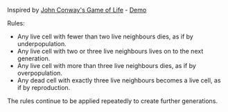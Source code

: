 Inspired by [John Conway's Game of Life](https://en.wikipedia.org/wiki/Conway%27s_Game_of_Life) - [Demo](https://build-78guqr1yf.now.sh/#)

Rules:

- Any live cell with fewer than two live neighbours dies, as if by underpopulation.
- Any live cell with two or three live neighbours lives on to the next generation.
- Any live cell with more than three live neighbours dies, as if by overpopulation.
- Any dead cell with exactly three live neighbours becomes a live cell, as if by reproduction.

The rules continue to be applied repeatedly to create further generations.
